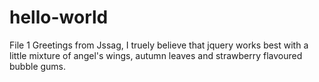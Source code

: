 # hello-world
File 1
Greetings from Jssag, I truely believe that jquery works best with a little mixture of angel's wings, autumn leaves and strawberry flavoured bubble gums.
